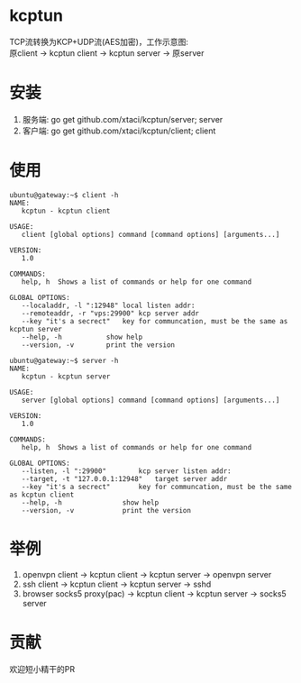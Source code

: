 # kcptun
TCP流转换为KCP+UDP流(AES加密)，工作示意图:        
原client -> kcptun client ->  kcptun server -> 原server

# 安装
1. 服务端: go get github.com/xtaci/kcptun/server;  server 
2. 客户端: go get github.com/xtaci/kcptun/client;  client

# 使用
```A
ubuntu@gateway:~$ client -h
NAME:
   kcptun - kcptun client

USAGE:
   client [global options] command [command options] [arguments...]

VERSION:
   1.0

COMMANDS:
   help, h	Shows a list of commands or help for one command

GLOBAL OPTIONS:
   --localaddr, -l ":12948"	local listen addr:
   --remoteaddr, -r "vps:29900"	kcp server addr
   --key "it's a secrect"	key for communcation, must be the same as kcptun server
   --help, -h			show help
   --version, -v		print the version
```

```
ubuntu@gateway:~$ server -h
NAME:
   kcptun - kcptun server

USAGE:
   server [global options] command [command options] [arguments...]

VERSION:
   1.0

COMMANDS:
   help, h	Shows a list of commands or help for one command

GLOBAL OPTIONS:
   --listen, -l ":29900"		kcp server listen addr:
   --target, -t "127.0.0.1:12948"	target server addr
   --key "it's a secrect"		key for communcation, must be the same as kcptun client
   --help, -h				show help
   --version, -v			print the version
```

# 举例
1. openvpn client -> kcptun client -> kcptun server -> openvpn server
2. ssh client -> kcptun client -> kcptun server -> sshd
2. browser socks5 proxy(pac) -> kcptun client -> kcptun server -> socks5 server

# 贡献
欢迎短小精干的PR
